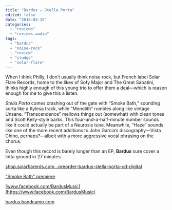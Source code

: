 ```yaml
---
title: "Bardus – Stella Porta"
edited: false
date: "2016-03-15"
categories:
  - "reviews"
  - "reviews-audio"
tags:
  - "bardus"
  - "noise-rock"
  - "review"
  - "sludge"
  - "solar-flare"
---
```


When I think Philly, I don’t usually think noise rock, but French label Solar Flare Records, home to the likes of Sofy Major and The Great Sabatini, thinks highly enough of this young trio to offer them a deal—which is reason enough for me to give this a listen.

_Stella Porta_ comes crashing out of the gate with “Smoke Bath,” sounding sorta like a Kylesa track, while “Monolith” rumbles along like vintage Unsane. “Transcendence” mellows things out (somewhat) with clean tones and Scott Kelly-style barks. This four-and-a-half-minute number sounds like it could actually be part of a Neurosis tune. Meanwhile, “Haze” sounds like one of the more recent additions to John Garcia’s discography—Vista Chino, perhaps?—albeit with a more aggressive vocal phrasing on the chorus.

Even though this record is barely longer than an EP, **Bardus** sure cover a lotta ground in 27 minutes.

[shop.solarflarerds.com...preorder-bardus-stella-porta-cd-digital](http://shop.solarflarerds.com/products/567534-preorder-bardus-stella-porta-cd-digital)

["Smoke Bath" premiere](http://www.earsplitcompound.com/site/2016/02/18/bardus-metalsucks-premieres-opening-track-from-stella-porta-album-by-philadelphia-sludgenoise-trio-with-smoke-bath/)

[www.facebook.com/BardusMusic](https://www.facebook.com/BardusMusic)

[bardus.bandcamp.com](https://bardus.bandcamp.com/)
